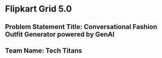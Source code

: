 # Flipkart Grid 5.0

## Problem Statement Title:  Conversational Fashion Outfit Generator powered by GenAI
## Team Name: Tech Titans